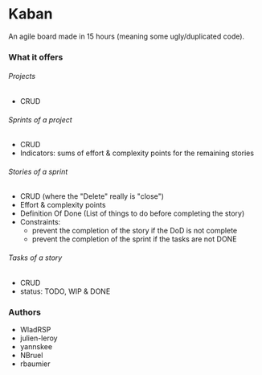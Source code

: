 # Kaban

An agile board made in 15 hours (meaning some ugly/duplicated code).

### What it offers

###### Projects
  - CRUD

###### Sprints of a project
  - CRUD
  - Indicators: sums of effort & complexity points for the remaining stories

###### Stories of a sprint
  - CRUD (where the "Delete" really is "close")
  - Effort & complexity points
  - Definition Of Done (List of things to do before completing the story)
  - Constraints:
    - prevent the completion of the story if the DoD is not complete
    - prevent the completion of the sprint if the tasks are not DONE

###### Tasks of a story
  - CRUD
  - status: TODO, WIP & DONE

### Authors
- WladRSP
- julien-leroy
- yannskee
- NBruel
- rbaumier

